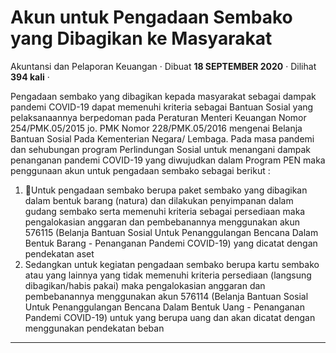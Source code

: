 Akun untuk Pengadaan Sembako yang Dibagikan ke Masyarakat
=========================================================

Akuntansi dan Pelaporan Keuangan · Dibuat **18 SEPTEMBER 2020** · Dilihat **394 kali** ·

Pengadaan sembako yang dibagikan kepada masyarakat sebagai dampak pandemi COVID-19 dapat memenuhi kriteria sebagai Bantuan Sosial yang pelaksanaannya berpedoman pada Peraturan Menteri Keuangan Nomor 254/PMK.05/2015 jo. PMK Nomor 228/PMK.05/2016 mengenai Belanja Bantuan Sosial Pada Kementerian Negara/ Lembaga. Pada masa pandemi dan sehubungan program Perlindungan Sosial untuk menangani dampak penanganan pandemi COVID-19 yang diwujudkan dalam Program PEN maka penggunaan akun untuk pengadaan sembako sebagai berikut :

1.  Untuk pengadaan sembako berupa paket sembako yang dibagikan dalam bentuk barang (natura) dan dilakukan penyimpanan dalam gudang sembako serta memenuhi kriteria sebagai persediaan maka pengalokasian anggaran dan pembebanannya menggunakan akun 576115 (Belanja Bantuan Sosial Untuk Penanggulangan Bencana Dalam Bentuk Barang - Penanganan Pandemi COVID-19) yang dicatat dengan pendekatan aset
2.  Sedangkan untuk kegiatan pengadaan sembako berupa kartu sembako atau yang lainnya yang tidak memenuhi kriteria persediaan (langsung dibagikan/habis pakai) maka pengalokasian anggaran dan pembebanannya menggunakan akun 576114 (Belanja Bantuan Sosial Untuk Penanggulangan Bencana Dalam Bentuk Uang - Penanganan Pandemi COVID-19) untuk yang berupa uang dan akan dicatat dengan menggunakan pendekatan beban

  

  
  
  

* * *